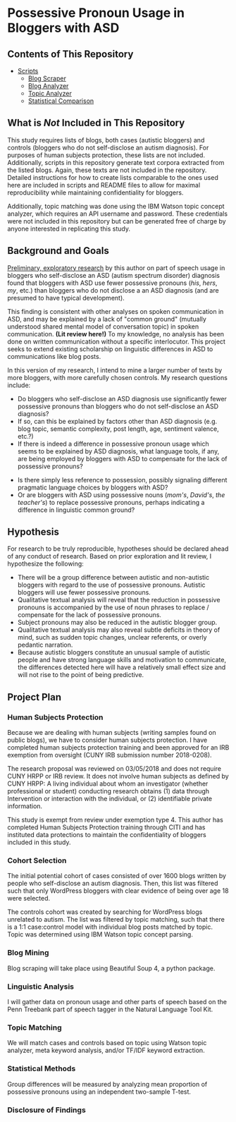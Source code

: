 # Possessive Pronoun Usage in Bloggers with ASD

## Contents of This Repository

* [Scripts](scripts)
	- [Blog Scraper](scripts/scrape_blogs.ipynb)
	- [Blog Analyzer](scripts/analyze_blogs.ipynb)
	- [Topic Analyzer](scripts/topic_keyword_analysis.ipynb)
	- [Statistical Comparison](scripts/statistical_comparisons.ipynb)

## What is *Not* Included in This Repository

This study requires lists of blogs, both cases (autistic bloggers) and controls (bloggers who do not self-disclose an autism diagnosis).  For purposes of human subjects protection, these lists are not included.  Additionally, scripts in this repository generate text corpora extracted from the listed blogs.  Again, these texts are not included in the repository.  Detailed instructions for how to create lists comparable to the ones used here are included in scripts and README files to allow for maximal reproducibility while maintaining confidentiality for bloggers.

Additionally, topic matching was done using the IBM Watson topic concept analyzer, which requires an API username and password.  These credentials were not included in this repository but can be generated free of charge by anyone interested in replicating this study.

## Background and Goals

[Preliminary, exploratory research](https://github.com/pm0kjp/neurodiverse-blog-data-miner) by this author on part of speech usage in bloggers who self-disclose an ASD (autism spectrum disorder) diagnosis found that bloggers with ASD use fewer possessive pronouns (_his_, _hers_, _my_, etc.) than bloggers who do not disclose a an ASD diagnosis (and are presumed to have typical development).  

This finding is consistent with other analyses on spoken communication in ASD, and may be explained by a lack of "common ground" (mutually understood shared mental model of conversation topic) in spoken communication.  __(Lit review here!)__  To my knowledge, no analysis has been done on written communication without a specific interlocutor.  This project seeks to extend existing scholarship on linguistic differences in ASD to communications like blog posts.

In this version of my research, I intend to mine a larger number of texts by more bloggers, with more carefully chosen controls.  My research questions include:

* Do bloggers who self-disclose an ASD diagnosis use significantly fewer possessive pronouns than bloggers who do not self-disclose an ASD diagnosis?  
* If so, can this be explained by factors other than ASD diagnosis (e.g. blog topic, semantic complexity, post length, age, sentiment valence, etc.?)
* If there is indeed a difference in possessive pronoun usage which seems to be explained by ASD diagnosis, what language tools, if any, are being employed by bloggers with ASD to compensate for the lack of possessive pronouns?
 - Is there simply less reference to possession, possibly signaling different pragmatic language choices by bloggers with ASD?
 - Or are bloggers with ASD using possessive nouns (_mom's_, _David's_, _the teacher's_) to replace possessive pronouns, perhaps indicating a difference in linguistic common ground?

## Hypothesis

For research to be truly reproducible, hypotheses should be declared ahead of any conduct of research.  Based on prior exploration and lit review, I hypothesize the following:

* There will be a group difference between autistic and non-autistic bloggers with regard to the use of possessive pronouns.  Autistic bloggers will use fewer possessive pronouns.
* Qualitative textual analysis will reveal that the reduction in possessive pronouns is accompanied by the use of noun phrases to replace / compensate for the lack of possessive pronouns.
* Subject pronouns may also be reduced in the autistic blogger group.
* Qualitative textual analysis may also reveal subtle deficits in theory of mind, such as sudden topic changes, unclear referents, or overly pedantic narration.
* Because autistic bloggers constitute an unusual sample of autistic people and have strong language skills and motivation to communicate, the differences detected here will have a relatively small effect size and will not rise to the point of being predictive.  

## Project Plan

### Human Subjects Protection

Because we are dealing with human subjects (writing samples found on public blogs), we have to consider human subjects protection.  I have completed human subjects protection training and been approved for an IRB exemption from oversight (CUNY IRB submission number 2018-0208).  

The research proposal was reviewed on 03/05/2018 and does not require CUNY HRPP or IRB review.  It does not involve human subjects as defined by CUNY HRPP: A living individual about whom an investigator (whether professional or student) conducting research obtains (1) data through Intervention or interaction with the individual, or (2) identifiable private information. 

This study is exempt from review under exemption type 4.  This author has completed Human Subjects Protection training through CITI and has instituted data protections to maintain the confidentiality of bloggers included in this study.

### Cohort Selection

The initial potential cohort of cases consisted of over 1600 blogs written by people who self-disclose an autism diagnosis.  Then, this list was filtered such that only WordPress bloggers with clear evidence of being over age 18 were selected.  

The controls cohort was created by searching for WordPress blogs unrelated to autism.  The list was filtered by topic matching, such that there is a 1:1 case:control model with individual blog posts matched by topic.  Topic was determined using IBM Watson topic concept parsing.

### Blog Mining

Blog scraping will take place using Beautiful Soup 4, a python package.

### Linguistic Analysis

I will gather data on pronoun usage and other parts of speech based on the Penn Treebank part of speech tagger in the Natural Language Tool Kit.

### Topic Matching

We will match cases and controls based on topic using Watson topic analyzer, meta keyword analysis, and/or TF/IDF keyword extraction.

### Statistical Methods

Group differences will be measured by analyzing mean proportion of possessive pronouns using an independent two-sample T-test.

### Disclosure of Findings

